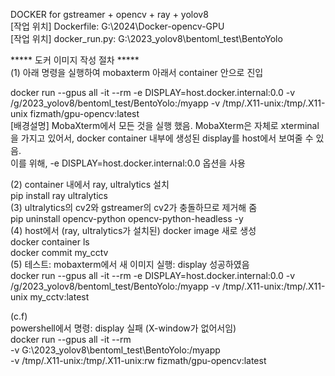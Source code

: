 DOCKER for gstreamer + opencv + ray + yolov8  
[작업 위치] Dockerfile: G:\2024\Docker-opencv-GPU  
[작업 위치] docker_run.py: G:\2023_yolov8\bentoml_test\BentoYolo  
  
***** 도커 이미지 작성 절차 *****  
(1) 아래 명령을 실행하여 mobaxterm 아래서 container 안으로 진입  
  
 docker run --gpus all -it --rm -e DISPLAY=host.docker.internal:0.0 -v /g/2023_yolov8/bentoml_test/BentoYolo:/myapp -v /tmp/.X11-unix:/tmp/.X11-unix fizmath/gpu-opencv:latest  
 [배경설명] MobaXterm에서 모든 것을 실행 했음. MobaXterm은 자체로 xterminal을 가지고 있어서, docker container 내부에 생성된 display를 host에서 보여줄 수 있음.  
           이를 위해, -e DISPLAY=host.docker.internal:0.0 옵션을 사용  
   
(2) container 내에서 ray, ultralytics 설치   
 pip install ray ultralytics  
(3) ultralytics의 cv2와 gstreamer의 cv2가 충돌하므로 제거해 줌  
 pip uninstall opencv-python opencv-python-headless -y  
(4) host에서 (ray, ultralytics가 설치된) docker image 새로 생성  
 docker container ls  
 docker commit <container id> my_cctv  
(5) 테스트: mobaxterm에서 새 이미지 실행: display 성공하였음  
 docker run --gpus all -it --rm -e DISPLAY=host.docker.internal:0.0 -v /g/2023_yolov8/bentoml_test/BentoYolo:/myapp -v /tmp/.X11-unix:/tmp/.X11-unix my_cctv:latest  
  
(c.f)  
powershell에서 명령: display 실패 (X-window가 없어서임)  
docker run --gpus all -it --rm   
-v G:\2023_yolov8\bentoml_test\BentoYolo:/myapp   
-v /tmp/.X11-unix:/tmp/.X11-unix:rw fizmath/gpu-opencv:latest  

